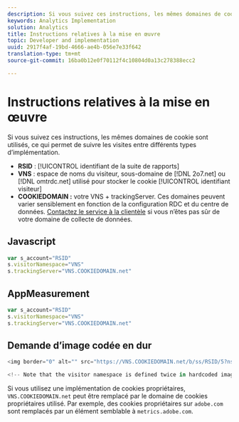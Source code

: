 ```yaml
---
description: Si vous suivez ces instructions, les mêmes domaines de cookie sont utilisés, ce qui permet de suivre les visites entre différents types d’implémentation.
keywords: Analytics Implementation
solution: Analytics
title: Instructions relatives à la mise en œuvre
topic: Developer and implementation
uuid: 2917f4af-19bd-4666-ae4b-056e7e33f642
translation-type: tm+mt
source-git-commit: 16ba0b12e0f70112f4c10804d0a13c278388ecc2

---
```



# Instructions relatives à la mise en œuvre

Si vous suivez ces instructions, les mêmes domaines de cookie sont utilisés, ce qui permet de suivre les visites entre différents types d’implémentation.

* **RSID** : [!UICONTROL identifiant de la suite de rapports]
* **VNS** : espace de noms du visiteur, sous-domaine de [!DNL 2o7.net] ou [!DNL omtrdc.net] utilisé pour stocker le cookie [!UICONTROL identifiant visiteur]
* **COOKIEDOMAIN :** votre VNS + trackingServer. Ces domaines peuvent varier sensiblement en fonction de la configuration RDC et du centre de données. [Contactez le service à la clientèle](https://helpx.adobe.com/contact/enterprise-support.ec.html#analytics) si vous n’êtes pas sûr de votre domaine de collecte de données.

## Javascript

```javascript
var s_account="RSID" 
s.visitorNamespace="VNS" 
s.trackingServer="VNS.COOKIEDOMAIN.net" 
```

## AppMeasurement

```javascript
var s_account="RSID" 
s.visitorNamespace="VNS" 
s.trackingServer="VNS.COOKIEDOMAIN.net" 
```

## Demande d’image codée en dur

```javascript
<img border="0" alt="" src="https://VNS.COOKIEDOMAIN.net/b/ss/RSID/5?ns=VNS" width="1" height="1" /> 

<!-- Note that the visitor namespace is defined twice in hardcoded image requests; once in the http subdomain, and another using the ns= query string parameter! -->
```

Si vous utilisez une implémentation de cookies propriétaires, `VNS.COOKIEDOMAIN.net` peut être remplacé par le domaine de cookies propriétaires utilisé. Par exemple, des cookies propriétaires sur `adobe.com` sont remplacés par un élément semblable à `metrics.adobe.com`.
